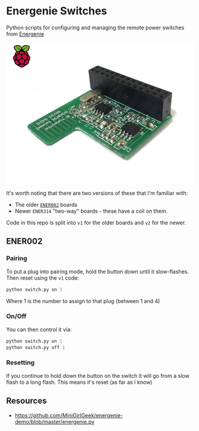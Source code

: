 # Energenie Switches

Python scripts for configuring and managing the remote power switches from [Energenie](https://energenie4u.co.uk)

![](./resources/ENER314.jpg)

It's worth noting that there are two versions of these that I'm familiar with:

- The older [`ENER002`](https://energenie4u.co.uk/catalogue/product/ENER002-2PI) boards
- Newer `ENER314` "two-way" boards - these have a coil on them.

Code in this repo is split into `v1` for the older boards and `v2` for the newer.

## ENER002

### Pairing

To put a plug into pairing mode, hold the button down until it slow-flashes. Then reset using the `v1` code:

```py
python switch.py on 1
```

Where 1 is the number to assign to that plug (between 1 and 4)

### On/Off

You can then control it via:

```py
python switch.py on 1
python switch.py off 1
```

### Resetting

If you continue to hold down the button on the switch it will go from a slow flash to a long flash. This means it's reset (as far as I know)

## Resources

- https://github.com/MiniGirlGeek/energenie-demo/blob/master/energenie.py
